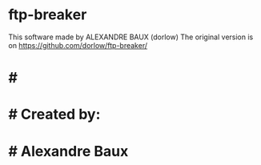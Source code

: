 # ftp-breaker
This software made by ALEXANDRE BAUX (dorlow)
The original version is on https://github.com/dorlow/ftp-breaker/
# ###################
# #                 #
# #   Created by:   #
# # Alexandre Baux  #
# ###################
